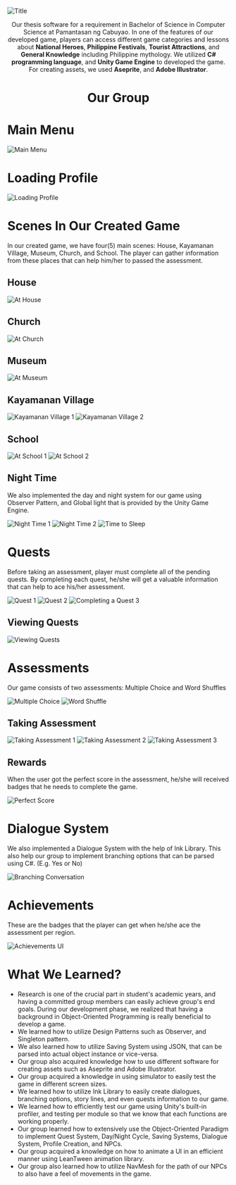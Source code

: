 ![Title](https://github.com/adriandotdev/Kayamanan-A-Hunt-for-Philippine-Treasures-THESIS-/assets/63532775/ffdd73bb-8946-4481-9247-667341026e7e)

<p align="center">Our thesis software for a requirement in Bachelor of Science in Computer Science at Pamantasan ng Cabuyao. In one of the features of our developed game, players can access different game categories and lessons about <b>National Heroes</b>, <b>Philippine Festivals</b>, <b>Tourist Attractions</b>, and <b>General Knowledge</b> including Philippine mythology. We utilized <b>C# programming language</b>, and <b>Unity Game Engine</b> to developed the game. For creating assets, we used <b>Aseprite</b>, and <b>Adobe Illustrator</b>. </p>

<h1 align="center">Our Group</h1>

# Main Menu

![Main Menu](https://github.com/adriandotdev/Kayamanan-A-Hunt-for-Philippine-Treasures-THESIS-/assets/63532775/d183ba92-22cd-4c47-baf2-94a0f95bc458)

# Loading Profile

![Loading Profile](https://github.com/adriandotdev/Kayamanan-A-Hunt-for-Philippine-Treasures-THESIS-/assets/63532775/10843ce4-5a04-45f1-bc54-cee80339721f)

# Scenes In Our Created Game
In our created game, we have four(5) main scenes: House, Kayamanan Village, Museum, Church, and School. The player can gather information from these places that can help him/her to passed the assessment.

## House

![At House](https://github.com/adriandotdev/Kayamanan-A-Hunt-for-Philippine-Treasures-THESIS-/assets/63532775/740e8810-827a-41fc-852c-d951b9d74afd)

## Church

![At Church](https://github.com/adriandotdev/Kayamanan-A-Hunt-for-Philippine-Treasures-THESIS-/assets/63532775/3f62e285-82d4-42d7-a0ae-ca1afde0349a)

## Museum

![At Museum](https://github.com/adriandotdev/Kayamanan-A-Hunt-for-Philippine-Treasures-THESIS-/assets/63532775/7a9f248e-825f-4108-b834-d357d066684a)

## Kayamanan Village

![Kayamanan Village 1](https://github.com/adriandotdev/Kayamanan-A-Hunt-for-Philippine-Treasures-THESIS-/assets/63532775/82522e78-4566-4411-8cc6-5f21be9391e2)
![Kayamanan Village 2](https://github.com/adriandotdev/Kayamanan-A-Hunt-for-Philippine-Treasures-THESIS-/assets/63532775/3d9aa88f-2b48-41d3-b274-4f212af66f80)

## School

![At School 1](https://github.com/adriandotdev/Kayamanan-A-Hunt-for-Philippine-Treasures-THESIS-/assets/63532775/938ebeb5-a6b2-40e1-956d-39ab42c29ffb)
![At School 2](https://github.com/adriandotdev/Kayamanan-A-Hunt-for-Philippine-Treasures-THESIS-/assets/63532775/1496b62e-0e6d-4a23-9baa-e593db171a38)

## Night Time

We also implemented the day and night system for our game using Observer Pattern, and Global light that is provided by the Unity Game Engine.

![Night Time 1](https://github.com/adriandotdev/Kayamanan-A-Hunt-for-Philippine-Treasures-THESIS-/assets/63532775/3d7329f7-91ea-48b7-a574-012e95cb0e0f)
![Night Time 2](https://github.com/adriandotdev/Kayamanan-A-Hunt-for-Philippine-Treasures-THESIS-/assets/63532775/167eb11a-849d-4015-a535-c3f1c54b9f8e)
![Time to Sleep](https://github.com/adriandotdev/Kayamanan-A-Hunt-for-Philippine-Treasures-THESIS-/assets/63532775/097de412-4441-471a-87e3-36e384e8ae7d)

# Quests
Before taking an assessment, player must complete all of the pending quests. By completing each quest, he/she will get a valuable information that can help to ace his/her assessment.

![Quest 1](https://github.com/adriandotdev/Kayamanan-A-Hunt-for-Philippine-Treasures-THESIS-/assets/63532775/36d7ab24-10ba-4e3b-9de9-066191606d53)
![Quest 2](https://github.com/adriandotdev/Kayamanan-A-Hunt-for-Philippine-Treasures-THESIS-/assets/63532775/8fb04d65-6769-4afa-af76-abfe4d5c6cb9)
![Completing a Quest 3](https://github.com/adriandotdev/Kayamanan-A-Hunt-for-Philippine-Treasures-THESIS-/assets/63532775/2def3531-77d0-4892-b1cd-a3a47447544e)

## Viewing Quests

![Viewing Quests](https://github.com/adriandotdev/Kayamanan-A-Hunt-for-Philippine-Treasures-THESIS-/assets/63532775/9e3c703f-c684-4450-9340-9c9722b69be1)

# Assessments

Our game consists of two assessments: Multiple Choice and Word Shuffles

![Multiple Choice](https://github.com/adriandotdev/Kayamanan-A-Hunt-for-Philippine-Treasures-THESIS-/assets/63532775/b769df30-7b30-454d-95d7-539d2a8eecd0)
![Word Shuffle](https://github.com/adriandotdev/Kayamanan-A-Hunt-for-Philippine-Treasures-THESIS-/assets/63532775/275f1e28-2b56-458d-a5e7-4c8dafec8d79)

## Taking Assessment

![Taking Assessment 1](https://github.com/adriandotdev/Kayamanan-A-Hunt-for-Philippine-Treasures-THESIS-/assets/63532775/45bd6283-f47a-4f8e-b996-f7f53fdb0b14)
![Taking Assessment 2](https://github.com/adriandotdev/Kayamanan-A-Hunt-for-Philippine-Treasures-THESIS-/assets/63532775/f18e1579-bfed-448b-8205-0f5b3d9a3327)
![Taking Assessment 3](https://github.com/adriandotdev/Kayamanan-A-Hunt-for-Philippine-Treasures-THESIS-/assets/63532775/4b748ff2-089e-45c6-b90f-ff139a76bea5)

## Rewards

When the user got the perfect score in the assessment, he/she will received badges that he needs to complete the game.

![Perfect Score](https://github.com/adriandotdev/Kayamanan-A-Hunt-for-Philippine-Treasures-THESIS-/assets/63532775/98281027-a53e-440e-9258-7d58d3d47a34)

# Dialogue System

We also implemented a Dialogue System with the help of Ink Library. This also help our group to implement branching options that can be parsed using C#. (E.g. Yes or No) 

![Branching Conversation](https://github.com/adriandotdev/Kayamanan-A-Hunt-for-Philippine-Treasures-THESIS-/assets/63532775/61a11f27-b0cd-462c-9dc1-560cd78bbefd)

# Achievements

These are the badges that the player can get when he/she ace the assessment per region.

![Achievements UI](https://github.com/adriandotdev/Kayamanan-A-Hunt-for-Philippine-Treasures-THESIS-/assets/63532775/fa286197-2b44-4862-bcc8-f37c0811d4f2)

# What We Learned?

- Research is one of the crucial part in student's academic years, and having a committed group members can easily achieve group's end goals. During our development phase, we realized that having a background in Object-Oriented Programming is really beneficial to develop a game. 
- We learned how to utilize Design Patterns such as Observer, and Singleton pattern.
- We also learned how to utilize Saving System using JSON, that can be parsed into actual object instance or vice-versa.
- Our group also acquired knowledge how to use different software for creating assets such as Aseprite and Adobe Illustrator.
- Our group acquired a knowledge in using simulator to easily test the game in different screen sizes.
- We learned how to utilize Ink Library to easily create dialogues, branching options, story lines, and even quests information to our game.
- We learned how to efficiently test our game using Unity's built-in profiler, and testing per module so that we know that each functions are working properly.
- Our group learned how to extensively use the Object-Oriented Paradigm to implement Quest System, Day/Night Cycle, Saving Systems, Dialogue System, Profile Creation, and NPCs.
- Our group acquired a knowledge on how to animate a UI in an efficient manner using LeanTween animation library.
- Our group also learned how to utilize NavMesh for the path of our NPCs to also have a feel of movements in the game.
